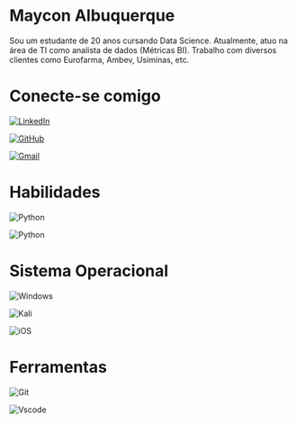 # Maycon Albuquerque

Sou um estudante de 20 anos cursando Data Science. Atualmente, atuo na área de TI como analista de dados (Métricas BI). Trabalho com diversos clientes como Eurofarma, Ambev, Usiminas, etc.

# Conecte-se comigo

[![LinkedIn](https://img.shields.io/badge/LinkedIn-0077B5?style=for-the-badge&logo=linkedin&logoColor=white)](https://www.linkedin.com/in/mayconalbuquerque/)

[![GitHub](https://img.shields.io/badge/GitHub-100000?style=for-the-badge&logo=github&logoColor=white)](https://github.com/mayconalbuquerque1)

[![Gmail](https://img.shields.io/badge/Gmail-333333?style=for-the-badge&logo=gmail&logoColor=red)](mailto:mayconalbuquerque101@gmail.com)

# Habilidades

![Python](https://img.shields.io/badge/python-3670A0?style=for-the-badge&logo=python&logoColor=ffdd54)

![Python](https://img.shields.io/badge/powerbi-3670A0?style=for-the-badge&logo=powerbi&logoColor=ffdd54)

# Sistema Operacional

![Windows](https://img.shields.io/badge/Windows-000?style=for-the-badge&logo=windows&logoColor=2CA5E0)

![Kali](https://img.shields.io/badge/Kali-268BEE?style=for-the-badge&logo=kalilinux&logoColor=white)

![iOS](https://img.shields.io/badge/iOS-000000?style=for-the-badge&logo=ios&logoColor=white)

# Ferramentas
![Git](https://img.shields.io/badge/GIT-E44C30?style=for-the-badge&logo=git&logoColor=white)

![Vscode](https://img.shields.io/badge/Vscode-007ACC?style=for-the-badge&logo=visual-studio-code&logoColor=white)
